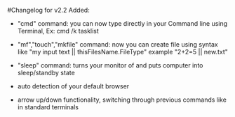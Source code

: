#Changelog for v2.2
Added:
- "cmd" command: you can now type directly in your Command line using Terminal, Ex: cmd /k tasklist
- "mf","touch","mkfile" command: now you can create file using syntax like "my input text || thisFilesName.FileType" example "2+2=5 || new.txt"
-  "sleep" command: turns your monitor of and puts computer into sleep/standby  state
- auto  detection of your default browser

- arrow up/down functionality, switching through previous commands like in standard terminals